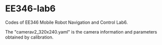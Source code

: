 # EE346-lab6
Codes of EE346 Mobile Robot Navigation and Control Lab6.

The "camerav2_320x240.yaml" is the camera information and parameters obtained by calibration.

